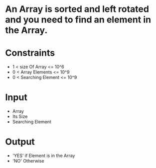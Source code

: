 # An Array is sorted and left rotated and you need to find an element in the Array.

# Constraints
-  1 < size Of Array <= 10^6
-  0 < Array Elements <= 10^9
-  0 < Searching Element <= 10^9

# Input
- Array
- Its Size
- Searching Element

# Output
- 'YES' if Element is in the Array
- 'NO' Otherwise

